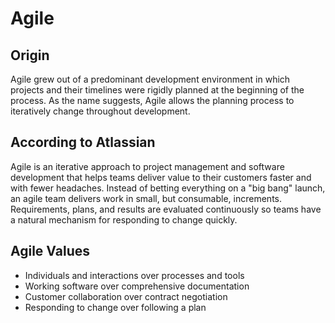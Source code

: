 # Agile

## Origin

Agile grew out of a predominant development environment in which projects and their timelines were rigidly planned at the beginning of the process. As the name suggests, Agile allows the planning process to iteratively change throughout development.

## According to Atlassian

Agile is an iterative approach to project management and software development that helps teams deliver value to their customers faster and with fewer headaches. Instead of betting everything on a "big bang" launch, an agile team delivers work in small, but consumable, increments. Requirements, plans, and results are evaluated continuously so teams have a natural mechanism for responding to change quickly.

## Agile Values

* Individuals and interactions over processes and tools
* Working software over comprehensive documentation
* Customer collaboration over contract negotiation
* Responding to change over following a plan

